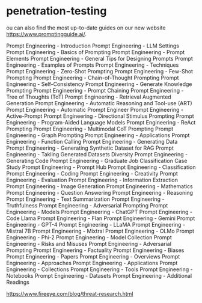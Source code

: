 # penetration-testing


ou can also find the most up-to-date guides on our new website https://www.promptingguide.ai/.

Prompt Engineering - Introduction
Prompt Engineering - LLM Settings
Prompt Engineering - Basics of Prompting
Prompt Engineering - Prompt Elements
Prompt Engineering - General Tips for Designing Prompts
Prompt Engineering - Examples of Prompts
Prompt Engineering - Techniques
Prompt Engineering - Zero-Shot Prompting
Prompt Engineering - Few-Shot Prompting
Prompt Engineering - Chain-of-Thought Prompting
Prompt Engineering - Self-Consistency
Prompt Engineering - Generate Knowledge Prompting
Prompt Engineering - Prompt Chaining
Prompt Engineering - Tree of Thoughts (ToT)
Prompt Engineering - Retrieval Augmented Generation
Prompt Engineering - Automatic Reasoning and Tool-use (ART)
Prompt Engineering - Automatic Prompt Engineer
Prompt Engineering - Active-Prompt
Prompt Engineering - Directional Stimulus Prompting
Prompt Engineering - Program-Aided Language Models
Prompt Engineering - ReAct Prompting
Prompt Engineering - Multimodal CoT Prompting
Prompt Engineering - Graph Prompting
Prompt Engineering - Applications
Prompt Engineering - Function Calling
Prompt Engineering - Generating Data
Prompt Engineering - Generating Synthetic Dataset for RAG
Prompt Engineering - Takling Generated Datasets Diversity
Prompt Engineering - Generating Code
Prompt Engineering - Graduate Job Classification Case Study
Prompt Engineering - Prompt Hub
Prompt Engineering - Classification
Prompt Engineering - Coding
Prompt Engineering - Creativity
Prompt Engineering - Evaluation
Prompt Engineering - Information Extraction
Prompt Engineering - Image Generation
Prompt Engineering - Mathematics
Prompt Engineering - Question Answering
Prompt Engineering - Reasoning
Prompt Engineering - Text Summarization
Prompt Engineering - Truthfulness
Prompt Engineering - Adversarial Prompting
Prompt Engineering - Models
Prompt Engineering - ChatGPT
Prompt Engineering - Code Llama
Prompt Engineering - Flan
Prompt Engineering - Gemini
Prompt Engineering - GPT-4
Prompt Engineering - LLaMA
Prompt Engineering - Mistral 7B
Prompt Engineering - Mixtral
Prompt Engineering - OLMo
Prompt Engineering - Phi-2
Prompt Engineering - Model Collection
Prompt Engineering - Risks and Misuses
Prompt Engineering - Adversarial Prompting
Prompt Engineering - Factuality
Prompt Engineering - Biases
Prompt Engineering - Papers
Prompt Engineering - Overviews
Prompt Engineering - Approaches
Prompt Engineering - Applications
Prompt Engineering - Collections
Prompt Engineering - Tools
Prompt Engineering - Notebooks
Prompt Engineering - Datasets
Prompt Engineering - Additional Readings

 https://www.fireeye.com/blog/threat-research.html


